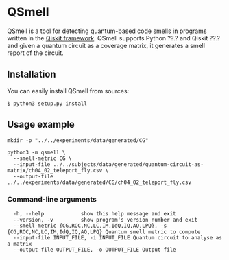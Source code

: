 # QSmell

QSmell is a tool for detecting quantum-based code smells in programs written in the [Qiskit framework](https://qiskit.org).  QSmell supports Python ??.? and Qiskit ??.? and given a quantum circuit as a coverage matrix, it generates a smell report of the circuit.

## Installation

You can easily install QSmell from sources:

```
$ python3 setup.py install
```

## Usage example

```
mkdir -p "../../experiments/data/generated/CG"

python3 -m qsmell \
  --smell-metric CG \
  --input-file ../../subjects/data/generated/quantum-circuit-as-matrix/ch04_02_teleport_fly.csv \
  --output-file ../../experiments/data/generated/CG/ch04_02_teleport_fly.csv
```

### Command-line arguments

```
  -h, --help            show this help message and exit
  --version, -v         show program's version number and exit
  --smell-metric {CG,ROC,NC,LC,IM,IdQ,IQ,AQ,LPQ}, -s {CG,ROC,NC,LC,IM,IdQ,IQ,AQ,LPQ} Quantum smell metric to compute
  --input-file INPUT_FILE, -i INPUT_FILE Quantum circuit to analyse as a matrix
  --output-file OUTPUT_FILE, -o OUTPUT_FILE Output file
```
